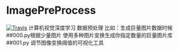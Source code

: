 # ImagePreProcess
[![Travis](https://img.shields.io/travis/rust-lang/rust.svg)]()
计算机视觉深度学习  数据预处理 比如：生成巨量图片数据时候
##000.py根据少量图片 使用多种图片变换生成你指定数量的巨量图片库
##001.py 调节图像变换阈值的可视化工具
